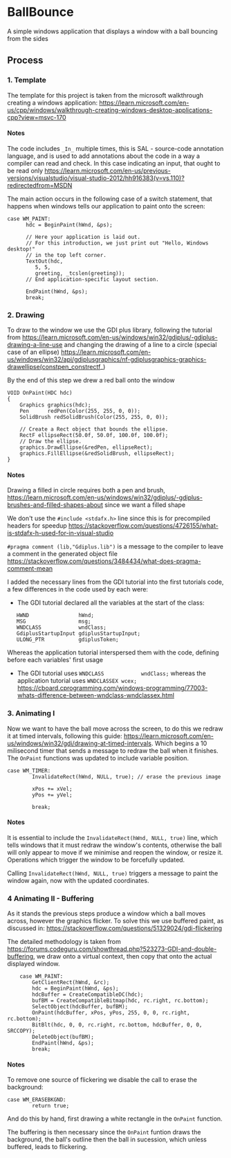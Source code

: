# BallBounce

A simple windows application that displays a window with a ball bouncing from the sides

## Process

### 1. Template
The template for this project is taken from the microsoft walkthrough creating a windows application: https://learn.microsoft.com/en-us/cpp/windows/walkthrough-creating-windows-desktop-applications-cpp?view=msvc-170

#### Notes
The code includes `_In_` multiple times, this is SAL - source-code annotation language, and is used to add annotations about the code in a way a compiler can read and check. In this case indicating an input, that ought to be read only https://learn.microsoft.com/en-us/previous-versions/visualstudio/visual-studio-2012/hh916383(v=vs.110)?redirectedfrom=MSDN

The main action occurs in the following case of a switch statement, that happens when windows tells our application to paint onto the screen:
```
case WM_PAINT:
      hdc = BeginPaint(hWnd, &ps);

      // Here your application is laid out.
      // For this introduction, we just print out "Hello, Windows desktop!"
      // in the top left corner.
      TextOut(hdc,
         5, 5,
         greeting, _tcslen(greeting));
      // End application-specific layout section.

      EndPaint(hWnd, &ps);
      break;
```

### 2. Drawing

To draw to the window we use the GDI plus library, following the tutorial from https://learn.microsoft.com/en-us/windows/win32/gdiplus/-gdiplus-drawing-a-line-use and changing the drawing of a line to a circle (special case of an ellipse) https://learn.microsoft.com/en-us/windows/win32/api/gdiplusgraphics/nf-gdiplusgraphics-graphics-drawellipse(constpen_constrectf_)

By the end of this step we drew a red ball onto the window
```
VOID OnPaint(HDC hdc)
{
    Graphics graphics(hdc);
    Pen      redPen(Color(255, 255, 0, 0));
    SolidBrush redSolidBrush(Color(255, 255, 0, 0));

    // Create a Rect object that bounds the ellipse.
    RectF ellipseRect(50.0f, 50.0f, 100.0f, 100.0f);
    // Draw the ellipse.
    graphics.DrawEllipse(&redPen, ellipseRect);
    graphics.FillEllipse(&redSolidBrush, ellipseRect);
}
```

#### Notes

Drawing a filled in circle requires both a pen and brush, https://learn.microsoft.com/en-us/windows/win32/gdiplus/-gdiplus-brushes-and-filled-shapes-about since we want a filled shape

We don't use the `#include <stdafx.h>` line since this is for precompiled headers for speedup https://stackoverflow.com/questions/4726155/what-is-stdafx-h-used-for-in-visual-studio

`#pragma comment (lib,"Gdiplus.lib")` is a message to the compiler to leave a comment in the generated object file https://stackoverflow.com/questions/3484434/what-does-pragma-comment-mean

I added the necessary lines from the GDI tutorial into the first tutorials code, a few differences in the code used by each were:
* The GDI tutorial declared all the variables at the start of the class:
```
   HWND                hWnd;
   MSG                 msg;
   WNDCLASS            wndClass;
   GdiplusStartupInput gdiplusStartupInput;
   ULONG_PTR           gdiplusToken;
```
Whereas the application tutorial interspersed them with the code, defining before each variables' first usage
* The GDI tutorial uses `WNDCLASS            wndClass;` whereas the application tutorial uses `WNDCLASSEX wcex;` https://cboard.cprogramming.com/windows-programming/77003-whats-difference-between-wndclass-wndclassex.html

### 3. Animating I

Now we want to have the ball move across the screen, to do this we redraw it at timed intervals, following this guide: https://learn.microsoft.com/en-us/windows/win32/gdi/drawing-at-timed-intervals. Which begins a 10 milisecond timer that sends a message to redraw the ball when it finishes. The `OnPaint` functions was updated to include variable position. 

```
case WM_TIMER:
        InvalidateRect(hWnd, NULL, true); // erase the previous image

        xPos += xVel;
        yPos += yVel;
 
        break;
```

#### Notes

It is essential to include the `InvalidateRect(hWnd, NULL, true)` line, which tells windows that it must redraw the window's contents, otherwise the ball will only appear to move if we minimise and reopen the window, or resize it. Operations which trigger the window to be forcefully updated.

Calling `InvalidateRect(hWnd, NULL, true)` triggers a message to paint the window again, now with the updated coordinates.

### 4 Animating II - Buffering

As it stands the previous steps produce a window which a ball moves across, however the graphics flicker. To solve this we use buffered paint, as discussed in: https://stackoverflow.com/questions/51329024/gdi-flickering

The detailed methodology is taken from https://forums.codeguru.com/showthread.php?523273-GDI-and-double-buffering, we draw onto a virtual context, then copy that onto the actual displayed window.

```
    case WM_PAINT:
        GetClientRect(hWnd, &rc);
        hdc = BeginPaint(hWnd, &ps);
        hdcBuffer = CreateCompatibleDC(hdc);
        bufBM = CreateCompatibleBitmap(hdc, rc.right, rc.bottom);
        SelectObject(hdcBuffer, bufBM);
        OnPaint(hdcBuffer, xPos, yPos, 255, 0, 0, rc.right, rc.bottom);
        BitBlt(hdc, 0, 0, rc.right, rc.bottom, hdcBuffer, 0, 0, SRCCOPY);
        DeleteObject(bufBM);
        EndPaint(hWnd, &ps);
        break;
```
#### Notes

To remove one source of flickering we disable the call to erase the background:
```
case WM_ERASEBKGND:
        return true;
```
And do this by hand, first drawing a white rectangle in the `OnPaint` function.

The buffering is then necessary since the `OnPaint` funtion draws the background, the ball's outline then the ball in sucession, which unless buffered, leads to flickering.



